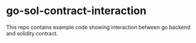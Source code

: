 # go-sol-contract-interaction
This repo contains example code showing interaction between go backend and solidity contract.  
